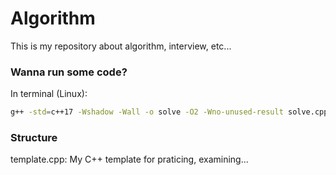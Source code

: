 # Algorithm
This is my repository about algorithm, interview, etc...

### Wanna run some code?
In terminal (Linux):
``` bash
g++ -std=c++17 -Wshadow -Wall -o solve -O2 -Wno-unused-result solve.cpp && ./solve
```

### Structure
template.cpp: My C++ template for praticing, examining...
